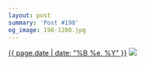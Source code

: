 ```yaml
---
layout: post
summary: 'Post #198'
og_image: 198-1280.jpg
---
```


<p>
  <time><a href="/198">{{ page.date | date: "%B %e, %Y" }}</a></time>
  <a href="/198"><img src="{{ site.assets_url }}/198-640.jpg" srcset="{{ site.assets_url }}/198-1280.jpg 1280w, {{ site.assets_url }}/198-960.jpg 960w, {{ site.assets_url }}/198-640.jpg 640w, {{ site.assets_url }}/198-320.jpg 320w" sizes="(min-width: 700px) 50vw, calc(100vw - 2rem)" /></a>
</p>
